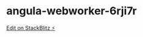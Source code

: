# angula-webworker-6rji7r

[Edit on StackBlitz ⚡️](https://stackblitz.com/edit/angula-webworker-6rji7r)